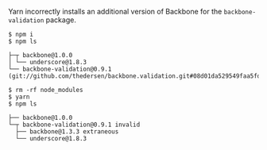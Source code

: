 Yarn incorrectly installs an additional version of Backbone for the `backbone-validation` package.

```
$ npm i
$ npm ls

├─┬ backbone@1.0.0
│ └── underscore@1.8.3
└── backbone-validation@0.9.1 (git://github.com/thedersen/backbone.validation.git#08d01da529549faa5fdadf5be4f46a823d8dc9a1)

$ rm -rf node_modules
$ yarn
$ npm ls

├── backbone@1.0.0
└─┬ backbone-validation@0.9.1 invalid
  ├── backbone@1.3.3 extraneous
  └── underscore@1.8.3
```

